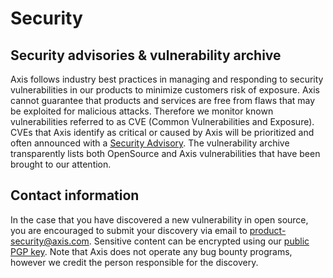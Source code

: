 # Security

## Security advisories & vulnerability archive

Axis follows industry best practices in managing and responding to security vulnerabilities in our products to minimize customers risk of exposure. Axis cannot guarantee that products and services are free from flaws that may be exploited for malicious attacks. Therefore we monitor known vulnerabilities referred to as CVE (Common Vulnerabilities and Exposure). CVEs that Axis identify as critical or caused by Axis will be prioritized and often announced with a [Security Advisory](https://www.axis.com/stay-secure). The vulnerability archive transparently lists both OpenSource and Axis vulnerabilities that have been brought to our attention.

## Contact information

In the case that you have discovered a new vulnerability in open source, you are encouraged to submit your discovery via email to [product-security@axis.com](mailto:product-security@axis.com). Sensitive content can be encrypted using our [public PGP key](https://www.axis.com/files/faq/7C276176B2B55CFD6625689289C8EC9593D974BB.txt). Note that Axis does not operate any bug bounty programs, however we credit the person responsible for the discovery.
